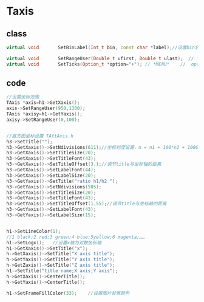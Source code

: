 <!-- Taxis.md --- 
;; 
;; Description: 
;; Author: Hongyi Wu(吴鸿毅)
;; Email: wuhongyi@qq.com 
;; Created: 五 12月  5 11:44:41 2014 (+0800)
;; Last-Updated: 五 8月 12 21:55:37 2016 (+0800)
;;           By: Hongyi Wu(吴鸿毅)
;;     Update #: 9
;; URL: http://wuhongyi.github.io -->

# Taxis

## class

```cpp
virtual void       SetBinLabel(Int_t bin, const char *label);//设置bin名称

virtual void       SetRangeUser(Double_t ufirst, Double_t ulast);  // *MENU* 人为设置坐标范围！
virtual void       SetTicks(Option_t *option="+"); // *MENU*    //  option = "+"  ticks drawn on the "positive side" (default) ; option = "-"  ticks drawn on the "negative side" ; option = "+-" ticks drawn on both sides
```


## code

```cpp
//设置坐标范围
TAxis *axis=h1->GetXaxis();
axis->SetRangeUser(950,1300);
TAxis *axisy=h1->GetYaxis();
axisy->SetRangeUser(0,100);


//直方图坐标设置 TAttAxis.h
h3->SetTitle("");
h3->GetXaxis()->SetNdivisions(611);//坐标刻度设置，n = n1 + 100*n2 + 10000*n3 ，Where n1 is the number of primary divisions, n2 is the number of second order divisions and n3 is the number of third order divisions.
h3->GetXaxis()->SetTitleSize(20);
h3->GetXaxis()->SetTitleFont(43);
h3->GetXaxis()->SetTitleOffset(3.);//调节title与坐标轴的距离
h3->GetXaxis()->SetLabelFont(44);
h3->GetXaxis()->SetLabelSize(20);
h3->GetYaxis()->SetTitle("ratio h1/h2 ");
h3->GetYaxis()->SetNdivisions(505);
h3->GetYaxis()->SetTitleSize(20);
h3->GetYaxis()->SetTitleFont(43);
h3->GetYaxis()->SetTitleOffset(1.55);//调节title与坐标轴的距离
h3->GetYaxis()->SetLabelFont(43);
h3->GetYaxis()->SetLabelSize(15);


h1->SetLineColor(1);
//1 black;2 red;3 green;4 blue;5yellow;6 magenta;……
h1->SetLogx();   //设置x轴为对数坐标轴
h1->GetXaxis()->SetTitle("x");
h->GetXaxis()->SetTitle("X axis title");
h->GetYaxis()->SetTitle("Y axis title");
h->GetZaxis()->SetTitle("Z axis title");
h1->SetTitle("title name;X axis;Y axis");
h->GetXaxis()->CenterTitle();
h->GetYaxis()->CenterTitle();

h1->SetFrameFillColor(33);    //设置图片背景颜色

```

<!-- Taxis.md ends here -->
